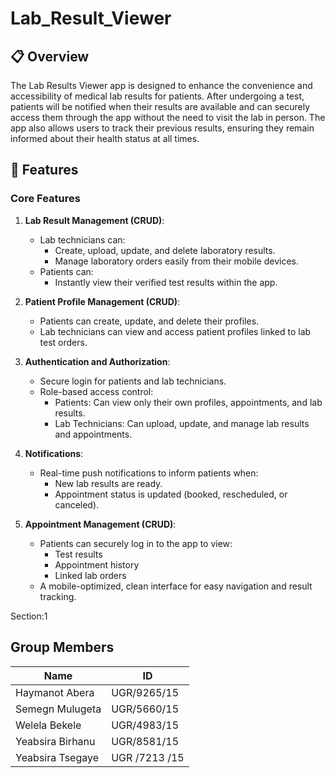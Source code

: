 # Lab_Result_Viewer
## 📋 Overview
The Lab Results Viewer app is designed to enhance the convenience and accessibility of medical lab results for patients. After undergoing a test, patients will be notified when their results are available and can securely access them through the app without the need to visit the lab in person. The app also allows users to track their previous results, ensuring they remain informed about their health status at all times.

## 🚀 Features
### Core Features
1. **Lab Result Management (CRUD)**:
    - Lab technicians can:
        - Create, upload, update, and delete laboratory results.
        - Manage laboratory orders easily from their mobile devices.
    - Patients can:
        - Instantly view their verified test results within the app.
2. **Patient Profile Management (CRUD)**:
    - Patients can create, update, and delete their profiles.
    - Lab technicians can view and access patient profiles linked to lab test orders.
3. **Authentication and Authorization**:
    - Secure login for patients and lab technicians.
    - Role-based access control:
        - Patients: Can view only their own profiles, appointments, and lab results.
        - Lab Technicians: Can upload, update, and manage lab results and appointments.
4. **Notifications**:
    - Real-time push notifications to inform patients when:
      - New lab results are ready.
      - Appointment status is updated (booked, rescheduled, or canceled).

5. **Appointment Management (CRUD)**:
    - Patients can securely log in to the app to view:
        - Test results
        - Appointment history
        - Linked lab orders
    - A mobile-optimized, clean interface for easy navigation and result tracking.

Section:1

## Group Members

| Name              | ID            |
|-------------------|---------------|
| Haymanot Abera    | UGR/9265/15   |
| Semegn Mulugeta   | UGR/5660/15   |
| Welela Bekele     | UGR/4983/15   |
| Yeabsira Birhanu  | UGR/8581/15   |
| Yeabsira  Tsegaye | UGR /7213 /15 |